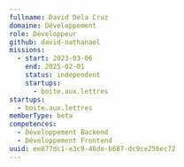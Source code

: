 ```yaml
---
fullname: David Dela Cruz
domaine: Développement
role: Développeur
github: david-nathanael
missions:
  - start: 2023-03-06
    end: 2025-02-01
    status: independent
    startups:
      - boite.aux.lettres
startups:
  - boite.aux.lettres
memberType: beta
competences:
  - Développement Backend
  - Développement Frontend
uuid: ee877dc1-e3c9-46de-b687-dc9ce256ec72
---
```

